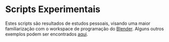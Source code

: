# Scripts Experimentais

Estes scripts são resultados de estudos pessoais, visando uma maior familiarização com o workspace de programação do [Blender](https://www.blender.org/). Alguns outros exemplos podem ser encontrados [aqui](https://github.com/DanielBrito/blender-scripting).
